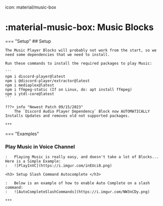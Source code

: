 icon: material/music-box

# :material-music-box: Music Blocks

=== "Setup"
    ## Setup

    The Music Player Blocks will probably not work from the start, so we need some dependencies that we need to install.

    Run these commands to install the required packages to play Music:  

    ```
    npm i discord-player@latest  
    npm i @discord-player/extractor@latest  
    npm i mediaplex@latest  
    npm i ffmpeg-static (If on Linux, do: apt install ffmpeg)
    npm i ytdl-core@latest  
    ```

    ???+ info "Newest Patch 09/15/2023"
        The `Discord Audio Player Dependency` Block now AUTOMATICALLY Installs Updates and removes old not supported packages.

    ***

=== "Examples"
    <h3> Play Music in Voice Channel </h3>

    :   Playing Music is really easy, and doesn't take a lot of Blocks... Here is a Simple Example:
    :   ![PlayInVC](https://i.imgur.com/inEUci8.png)

    <h3> Setup Slash Command Autocomplete </h3>

    :   Below is an example of how to enable Auto Complete on a slash command: 
    :   ![AutoCompleteSlashCommands](https://i.imgur.com/NW3nCDy.png)

    ***